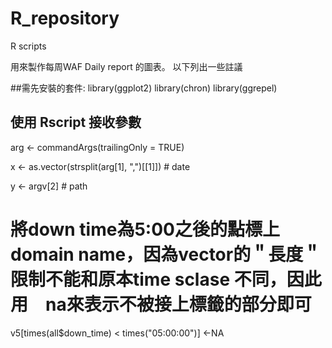 # R_repository
R scripts


用來製作每周WAF Daily report 的圖表。
以下列出一些註議

##需先安裝的套件:
library(ggplot2)
library(chron)
library(ggrepel)

## 使用 Rscript 接收參數
arg <- commandArgs(trailingOnly = TRUE)

x <- as.vector(strsplit(arg[1], ",")[[1]])  # date

y <- argv[2]    # path


### 
# 將down time為5:00之後的點標上domain name，因為vector的＂長度＂限制不能和原本time sclase 不同，因此用　na來表示不被接上標籤的部分即可
v5[times(all$down_time) < times("05:00:00")] <-NA

